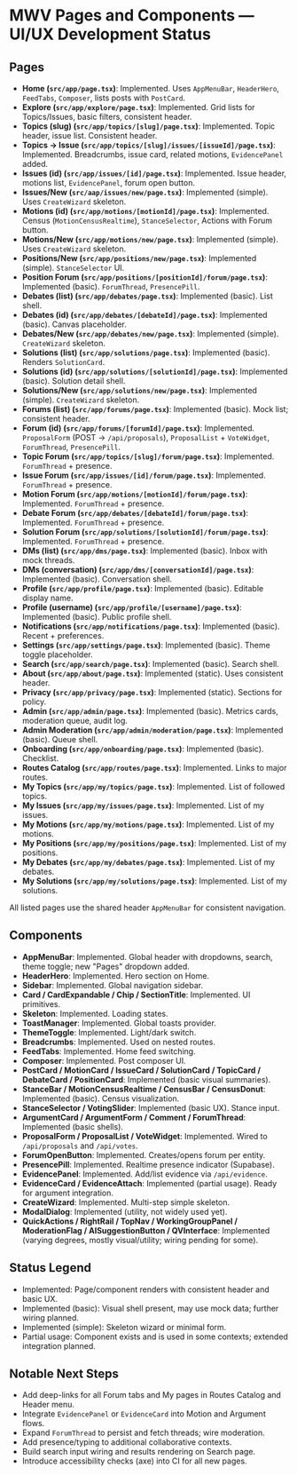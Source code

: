 # MWV Pages and Components — UI/UX Development Status

## Pages

- **Home (`src/app/page.tsx`)**: Implemented. Uses `AppMenuBar`, `HeaderHero`, `FeedTabs`, `Composer`, lists posts with `PostCard`.
- **Explore (`src/app/explore/page.tsx`)**: Implemented. Grid lists for Topics/Issues, basic filters, consistent header.
- **Topics (slug) (`src/app/topics/[slug]/page.tsx`)**: Implemented. Topic header, issue list. Consistent header.
- **Topics → Issue (`src/app/topics/[slug]/issues/[issueId]/page.tsx`)**: Implemented. Breadcrumbs, issue card, related motions, `EvidencePanel` added.
- **Issues (id) (`src/app/issues/[id]/page.tsx`)**: Implemented. Issue header, motions list, `EvidencePanel`, forum open button.
- **Issues/New (`src/aap/issues/new/page.tsx`)**: Implemented (simple). Uses `CreateWizard` skeleton.
- **Motions (id) (`src/app/motions/[motionId]/page.tsx`)**: Implemented. Census (`MotionCensusRealtime`), `StanceSelector`, Actions with Forum button.
- **Motions/New (`src/app/motions/new/page.tsx`)**: Implemented (simple). Uses `CreateWizard` skeleton.
- **Positions/New (`src/app/positions/new/page.tsx`)**: Implemented (simple). `StanceSelector` UI.
- **Position Forum (`src/app/positions/[positionId]/forum/page.tsx`)**: Implemented (basic). `ForumThread`, `PresencePill`.
- **Debates (list) (`src/app/debates/page.tsx`)**: Implemented (basic). List shell.
- **Debates (id) (`src/app/debates/[debateId]/page.tsx`)**: Implemented (basic). Canvas placeholder.
- **Debates/New (`src/app/debates/new/page.tsx`)**: Implemented (simple). `CreateWizard` skeleton.
- **Solutions (list) (`src/app/solutions/page.tsx`)**: Implemented (basic). Renders `SolutionCard`.
- **Solutions (id) (`src/app/solutions/[solutionId]/page.tsx`)**: Implemented (basic). Solution detail shell.
- **Solutions/New (`src/app/solutions/new/page.tsx`)**: Implemented (simple). `CreateWizard` skeleton.
- **Forums (list) (`src/app/forums/page.tsx`)**: Implemented (basic). Mock list; consistent header.
- **Forum (id) (`src/app/forums/[forumId]/page.tsx`)**: Implemented. `ProposalForm` (POST → `/api/proposals`), `ProposalList` + `VoteWidget`, `ForumThread`, `PresencePill`.
- **Topic Forum (`src/app/topics/[slug]/forum/page.tsx`)**: Implemented. `ForumThread` + presence.
- **Issue Forum (`src/app/issues/[id]/forum/page.tsx`)**: Implemented. `ForumThread` + presence.
- **Motion Forum (`src/app/motions/[motionId]/forum/page.tsx`)**: Implemented. `ForumThread` + presence.
- **Debate Forum (`src/app/debates/[debateId]/forum/page.tsx`)**: Implemented. `ForumThread` + presence.
- **Solution Forum (`src/app/solutions/[solutionId]/forum/page.tsx`)**: Implemented. `ForumThread` + presence.
- **DMs (list) (`src/app/dms/page.tsx`)**: Implemented (basic). Inbox with mock threads.
- **DMs (conversation) (`src/app/dms/[conversationId]/page.tsx`)**: Implemented (basic). Conversation shell.
- **Profile (`src/app/profile/page.tsx`)**: Implemented (basic). Editable display name.
- **Profile (username) (`src/app/profile/[username]/page.tsx`)**: Implemented (basic). Public profile shell.
- **Notifications (`src/app/notifications/page.tsx`)**: Implemented (basic). Recent + preferences.
- **Settings (`src/app/settings/page.tsx`)**: Implemented (basic). Theme toggle placeholder.
- **Search (`src/app/search/page.tsx`)**: Implemented (basic). Search shell.
- **About (`src/app/about/page.tsx`)**: Implemented (static). Uses consistent header.
- **Privacy (`src/app/privacy/page.tsx`)**: Implemented (static). Sections for policy.
- **Admin (`src/app/admin/page.tsx`)**: Implemented (basic). Metrics cards, moderation queue, audit log.
- **Admin Moderation (`src/app/admin/moderation/page.tsx`)**: Implemented (basic). Queue shell.
- **Onboarding (`src/app/onboarding/page.tsx`)**: Implemented (basic). Checklist.
- **Routes Catalog (`src/app/routes/page.tsx`)**: Implemented. Links to major routes.
- **My Topics (`src/app/my/topics/page.tsx`)**: Implemented. List of followed topics.
- **My Issues (`src/app/my/issues/page.tsx`)**: Implemented. List of my issues.
- **My Motions (`src/app/my/motions/page.tsx`)**: Implemented. List of my motions.
- **My Positions (`src/app/my/positions/page.tsx`)**: Implemented. List of my positions.
- **My Debates (`src/app/my/debates/page.tsx`)**: Implemented. List of my debates.
- **My Solutions (`src/app/my/solutions/page.tsx`)**: Implemented. List of my solutions.

All listed pages use the shared header `AppMenuBar` for consistent navigation.

## Components

- **AppMenuBar**: Implemented. Global header with dropdowns, search, theme toggle; new "Pages" dropdown added.
- **HeaderHero**: Implemented. Hero section on Home.
- **Sidebar**: Implemented. Global navigation sidebar.
- **Card / CardExpandable / Chip / SectionTitle**: Implemented. UI primitives.
- **Skeleton**: Implemented. Loading states.
- **ToastManager**: Implemented. Global toasts provider.
- **ThemeToggle**: Implemented. Light/dark switch.
- **Breadcrumbs**: Implemented. Used on nested routes.
- **FeedTabs**: Implemented. Home feed switching.
- **Composer**: Implemented. Post composer UI.
- **PostCard / MotionCard / IssueCard / SolutionCard / TopicCard / DebateCard / PositionCard**: Implemented (basic visual summaries).
- **StanceBar / MotionCensusRealtime / CensusBar / CensusDonut**: Implemented (basic). Census visualization.
- **StanceSelector / VotingSlider**: Implemented (basic UX). Stance input.
- **ArgumentCard / ArgumentForm / Comment / ForumThread**: Implemented (basic shells).
- **ProposalForm / ProposalList / VoteWidget**: Implemented. Wired to `/api/proposals` and `/api/votes`.
- **ForumOpenButton**: Implemented. Creates/opens forum per entity.
- **PresencePill**: Implemented. Realtime presence indicator (Supabase).
- **EvidencePanel**: Implemented. Add/list evidence via `/api/evidence`.
- **EvidenceCard / EvidenceAttach**: Implemented (partial usage). Ready for argument integration.
- **CreateWizard**: Implemented. Multi-step simple skeleton.
- **ModalDialog**: Implemented (utility, not widely used yet).
- **QuickActions / RightRail / TopNav / WorkingGroupPanel / ModerationFlag / AISuggestionButton / QVInterface**: Implemented (varying degrees, mostly visual/utility; wiring pending for some).

## Status Legend

- Implemented: Page/component renders with consistent header and basic UX.
- Implemented (basic): Visual shell present, may use mock data; further wiring planned.
- Implemented (simple): Skeleton wizard or minimal form.
- Partial usage: Component exists and is used in some contexts; extended integration planned.

## Notable Next Steps

- Add deep-links for all Forum tabs and My pages in Routes Catalog and Header menu.
- Integrate `EvidencePanel` or `EvidenceCard` into Motion and Argument flows.
- Expand `ForumThread` to persist and fetch threads; wire moderation.
- Add presence/typing to additional collaborative contexts.
- Build search input wiring and results rendering on Search page.
- Introduce accessibility checks (axe) into CI for all new pages.
